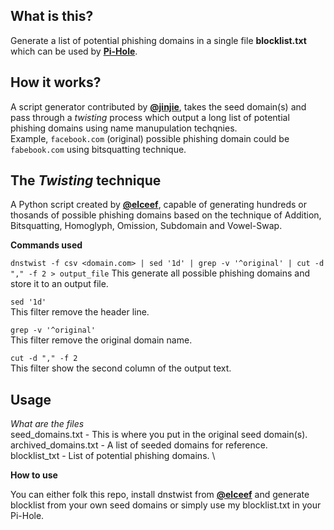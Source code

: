 ## What is this?

Generate a list of potential phishing domains in a single file **blocklist.txt** which can be used by [**Pi-Hole**](https://pi-hole.net/).

## How it works?

A script generator contributed by [**@jinjie**](https://github.com/jinjie), takes the seed domain(s) and pass through a *twisting* process which output a long list of potential phishing domains using name manupulation techqnies. \
Example, `facebook.com` (original) possible phishing domain could be `fabebook.com` using bitsquatting technique.

## The *Twisting* technique

A Python script created by [**@elceef**](https://github.com/elceef/dnstwist), capable of generating hundreds or thosands of possible phishing domains based on the technique of Addition, Bitsquatting, Homoglyph, Omission, Subdomain and Vowel-Swap.

**Commands used**

`dnstwist -f csv <domain.com> | sed '1d' | grep -v '^original' | cut -d "," -f 2 > output_file`
This generate all possible phishing domains and store it to an output file.

`sed '1d'` \
This filter remove the header line.

`grep -v '^original'` \
This filter remove the original domain name.

`cut -d "," -f 2` \
This filter show the second column of the output text.

## Usage

*What are the files* \
seed_domains.txt        - This is where you put in the original seed domain(s). \
archived_domains.txt    - A list of seeded domains for reference. \
blocklist_txt           - List of potential phishing domains. \

**How to use**

You can either folk this repo, install dnstwist from [**@elceef**](https://github.com/elceef/dnstwist) and generate blocklist from your own seed domains or simply use my blocklist.txt in your Pi-Hole.